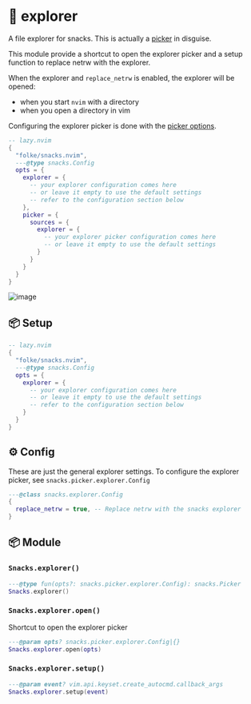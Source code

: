# 🍿 explorer

A file explorer for snacks. This is actually a [picker](https://github.com/folke/snacks.nvim/blob/main/docs/picker.md#explorer) in disguise.

This module provide a shortcut to open the explorer picker and
a setup function to replace netrw with the explorer.

When the explorer and `replace_netrw` is enabled, the explorer will be opened:

- when you start `nvim` with a directory
- when you open a directory in vim

Configuring the explorer picker is done with the [picker options](https://github.com/folke/snacks.nvim/blob/main/docs/picker.md#explorer).

```lua
-- lazy.nvim
{
  "folke/snacks.nvim",
  ---@type snacks.Config
  opts = {
    explorer = {
      -- your explorer configuration comes here
      -- or leave it empty to use the default settings
      -- refer to the configuration section below
    },
    picker = {
      sources = {
        explorer = {
          -- your explorer picker configuration comes here
          -- or leave it empty to use the default settings
        }
      }
    }
  }
}
```

![image](https://github.com/user-attachments/assets/e09d25f8-8559-441c-a0f7-576d2aa57097)

<!-- docgen -->

## 📦 Setup

```lua
-- lazy.nvim
{
  "folke/snacks.nvim",
  ---@type snacks.Config
  opts = {
    explorer = {
      -- your explorer configuration comes here
      -- or leave it empty to use the default settings
      -- refer to the configuration section below
    }
  }
}
```

## ⚙️ Config

These are just the general explorer settings.
To configure the explorer picker, see `snacks.picker.explorer.Config`

```lua
---@class snacks.explorer.Config
{
  replace_netrw = true, -- Replace netrw with the snacks explorer
}
```

## 📦 Module

### `Snacks.explorer()`

```lua
---@type fun(opts?: snacks.picker.explorer.Config): snacks.Picker
Snacks.explorer()
```

### `Snacks.explorer.open()`

Shortcut to open the explorer picker

```lua
---@param opts? snacks.picker.explorer.Config|{}
Snacks.explorer.open(opts)
```

### `Snacks.explorer.setup()`

```lua
---@param event? vim.api.keyset.create_autocmd.callback_args
Snacks.explorer.setup(event)
```
